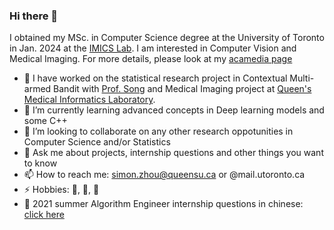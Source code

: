 ### Hi there 👋

I obtained my MSc. in Computer Science degree at the University of Toronto in Jan. 2024 at the [IMICS Lab](https://imics.ca/). I am interested in Computer Vision and Medical Imaging. For more details, please look at my [acamedia page](https://www.cs.toronto.edu/~simonzhou/)


- 🔭 I have worked on the statistical research project in Contextual Multi-armed Bandit with [Prof. Song](https://sites.google.com/view/yangleisong) and Medical Imaging project at [Queen's Medical Informatics Laboratory](https://medi.cs.queensu.ca/).
- 🌱 I’m currently learning advanced concepts in Deep learning models and some C++
- 👯 I’m looking to collaborate on any other research oppotunities in Computer Science and/or Statistics
- 💬 Ask me about projects, internship questions and other things you want to know
- 📫 How to reach me: simon.zhou@queensu.ca or @mail.utoronto.ca
- ⚡ Hobbies: 🏸, 🏀, 🎵
- 📖 2021 summer Algorithm Engineer internship questions in chinese: [click here](https://sites.google.com/view/mengzhou/blog/chinese-version)

